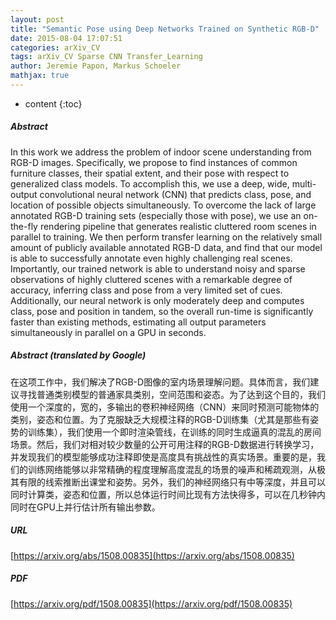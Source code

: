 ```yaml
---
layout: post
title: "Semantic Pose using Deep Networks Trained on Synthetic RGB-D"
date: 2015-08-04 17:07:51
categories: arXiv_CV
tags: arXiv_CV Sparse CNN Transfer_Learning
author: Jeremie Papon, Markus Schoeler
mathjax: true
---
```


* content
{:toc}

##### Abstract
In this work we address the problem of indoor scene understanding from RGB-D images. Specifically, we propose to find instances of common furniture classes, their spatial extent, and their pose with respect to generalized class models. To accomplish this, we use a deep, wide, multi-output convolutional neural network (CNN) that predicts class, pose, and location of possible objects simultaneously. To overcome the lack of large annotated RGB-D training sets (especially those with pose), we use an on-the-fly rendering pipeline that generates realistic cluttered room scenes in parallel to training. We then perform transfer learning on the relatively small amount of publicly available annotated RGB-D data, and find that our model is able to successfully annotate even highly challenging real scenes. Importantly, our trained network is able to understand noisy and sparse observations of highly cluttered scenes with a remarkable degree of accuracy, inferring class and pose from a very limited set of cues. Additionally, our neural network is only moderately deep and computes class, pose and position in tandem, so the overall run-time is significantly faster than existing methods, estimating all output parameters simultaneously in parallel on a GPU in seconds.

##### Abstract (translated by Google)
在这项工作中，我们解决了RGB-D图像的室内场景理解问题。具体而言，我们建议寻找普通类别模型的普通家具类别，空间范围和姿态。为了达到这个目的，我们使用一个深度的，宽的，多输出的卷积神经网络（CNN）来同时预测可能物体的类别，姿态和位置。为了克服缺乏大规模注释的RGB-D训练集（尤其是那些有姿势的训练集），我们使用一个即时渲染管线，在训练的同时生成逼真的混乱的房间场景。然后，我们对相对较少数量的公开可用注释的RGB-D数据进行转换学习，并发现我们的模型能够成功注释即使是高度具有挑战性的真实场景。重要的是，我们的训练网络能够以非常精确的程度理解高度混乱的场景的噪声和稀疏观测，从极其有限的线索推断出课堂和姿势。另外，我们的神经网络只有中等深度，并且可以同时计算类，姿态和位置，所以总体运行时间比现有方法快得多，可以在几秒钟内同时在GPU上并行估计所有输出参数。

##### URL
[https://arxiv.org/abs/1508.00835](https://arxiv.org/abs/1508.00835)

##### PDF
[https://arxiv.org/pdf/1508.00835](https://arxiv.org/pdf/1508.00835)

